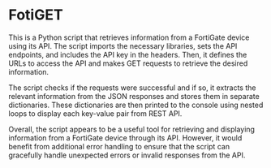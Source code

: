 # FotiGET

This is a Python script that retrieves information from a FortiGate device using its API. 
The script imports the necessary libraries, sets the API endpoints, and includes the API key in the headers. Then, it defines the URLs to access the API and makes GET requests to retrieve the desired information.

The script checks if the requests were successful and if so, it extracts the relevant information from the JSON responses and stores them in separate dictionaries. These dictionaries are then printed to the console using nested loops to display each key-value pair from REST API.

Overall, the script appears to be a useful tool for retrieving and displaying information from a FortiGate device through its API.
However, it would benefit from additional error handling to ensure that the script can gracefully handle unexpected errors or invalid responses from the API.
